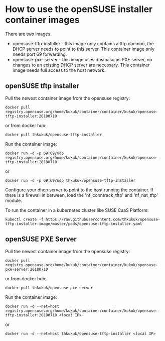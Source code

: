 How to use the openSUSE installer container images
==================================================

There are two images:
* opensuse-tftp-installer - this image only contains a tftp daemon, the DHCP server needs to point to this server. This container image only needs port 69 forwarding.
* opensuse-pxe-server - this image uses dnsmasq as PXE server, no changes to an existing DHCP server are necessary. This container image needs full access to the host network.

## openSUSE tftp installer

Pull the newest container image from the opensuse registry:

    docker pull registry.opensuse.org/home/kukuk/container/container/kukuk/opensuse-tftp-installer:20180710

or from docker hub:

    docker pull thkukuk/opensuse-tftp-installer

Run the container image:

    docker run -d -p 69:69/udp registry.opensuse.org/home/kukuk/container/container/kukuk/opensuse-tftp-installer:20180710

or

    docker run -d -p 69:69/udp thkukuk/opensuse-tftp-installer

Configure your dhcp server to point to the host running the container.
If there is a firewall in between, load the 'nf_conntrack_tftp' and
'nf_nat_tftp' module.

To run the container in a kubernetes cluster like SUSE CaaS Platform:

    kubectl create -f https://raw.githubusercontent.com/thkukuk/opensuse-tftp-installer-image/master/pods/opensuse-tftp-installer.yaml

## openSUSE PXE Server

Pull the newest container image from the opensuse registry:

    docker pull registry.opensuse.org/home/kukuk/container/container/kukuk/opensuse-pxe-server:20180710

or from docker hub:

    docker pull thkukuk/opensuse-pxe-server

Run the container image:

    docker run -d --net=host registry.opensuse.org/home/kukuk/container/container/kukuk/opensuse-tftp-installer:20180710 <local IP>

or

    docker run -d --net=host thkukuk/opensuse-tftp-installer <local IP>

